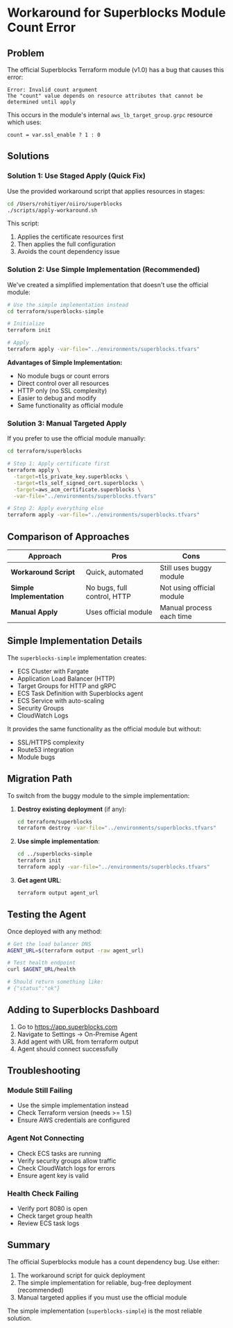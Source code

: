 # Workaround for Superblocks Module Count Error

## Problem

The official Superblocks Terraform module (v1.0) has a bug that causes this error:

```
Error: Invalid count argument
The "count" value depends on resource attributes that cannot be determined until apply
```

This occurs in the module's internal `aws_lb_target_group.grpc` resource which uses:
```hcl
count = var.ssl_enable ? 1 : 0
```

## Solutions

### Solution 1: Use Staged Apply (Quick Fix)

Use the provided workaround script that applies resources in stages:

```bash
cd /Users/rohitiyer/oiiro/superblocks
./scripts/apply-workaround.sh
```

This script:
1. Applies the certificate resources first
2. Then applies the full configuration
3. Avoids the count dependency issue

### Solution 2: Use Simple Implementation (Recommended)

We've created a simplified implementation that doesn't use the official module:

```bash
# Use the simple implementation instead
cd terraform/superblocks-simple

# Initialize
terraform init

# Apply
terraform apply -var-file="../environments/superblocks.tfvars"
```

**Advantages of Simple Implementation:**
- No module bugs or count errors
- Direct control over all resources
- HTTP only (no SSL complexity)
- Easier to debug and modify
- Same functionality as official module

### Solution 3: Manual Targeted Apply

If you prefer to use the official module manually:

```bash
cd terraform/superblocks

# Step 1: Apply certificate first
terraform apply \
  -target=tls_private_key.superblocks \
  -target=tls_self_signed_cert.superblocks \
  -target=aws_acm_certificate.superblocks \
  -var-file="../environments/superblocks.tfvars"

# Step 2: Apply everything else
terraform apply -var-file="../environments/superblocks.tfvars"
```

## Comparison of Approaches

| Approach | Pros | Cons |
|----------|------|------|
| **Workaround Script** | Quick, automated | Still uses buggy module |
| **Simple Implementation** | No bugs, full control, HTTP | Not using official module |
| **Manual Apply** | Uses official module | Manual process each time |

## Simple Implementation Details

The `superblocks-simple` implementation creates:
- ECS Cluster with Fargate
- Application Load Balancer (HTTP)
- Target Groups for HTTP and gRPC
- ECS Task Definition with Superblocks agent
- ECS Service with auto-scaling
- Security Groups
- CloudWatch Logs

It provides the same functionality as the official module but without:
- SSL/HTTPS complexity
- Route53 integration
- Module bugs

## Migration Path

To switch from the buggy module to the simple implementation:

1. **Destroy existing deployment** (if any):
   ```bash
   cd terraform/superblocks
   terraform destroy -var-file="../environments/superblocks.tfvars"
   ```

2. **Use simple implementation**:
   ```bash
   cd ../superblocks-simple
   terraform init
   terraform apply -var-file="../environments/superblocks.tfvars"
   ```

3. **Get agent URL**:
   ```bash
   terraform output agent_url
   ```

## Testing the Agent

Once deployed with any method:

```bash
# Get the load balancer DNS
AGENT_URL=$(terraform output -raw agent_url)

# Test health endpoint
curl $AGENT_URL/health

# Should return something like:
# {"status":"ok"}
```

## Adding to Superblocks Dashboard

1. Go to https://app.superblocks.com
2. Navigate to Settings → On-Premise Agent
3. Add agent with URL from terraform output
4. Agent should connect successfully

## Troubleshooting

### Module Still Failing
- Use the simple implementation instead
- Check Terraform version (needs >= 1.5)
- Ensure AWS credentials are configured

### Agent Not Connecting
- Check ECS tasks are running
- Verify security groups allow traffic
- Check CloudWatch logs for errors
- Ensure agent key is valid

### Health Check Failing
- Verify port 8080 is open
- Check target group health
- Review ECS task logs

## Summary

The official Superblocks module has a count dependency bug. Use either:
1. The workaround script for quick deployment
2. The simple implementation for reliable, bug-free deployment (recommended)
3. Manual targeted applies if you must use the official module

The simple implementation (`superblocks-simple`) is the most reliable solution.